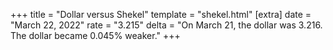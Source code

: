 +++
title = "Dollar versus Shekel"
template = "shekel.html"
[extra]
date = "March 22, 2022"
rate = "3.215"
delta = "On March 21, the dollar was 3.216. The dollar became 0.045% weaker."
+++
